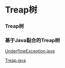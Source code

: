 # Treap树

### Treap树



### 基于Java黏合的Treap树

[UnderflowException.java](http://users.cs.fiu.edu/~weiss/dsaajava3/code/UnderflowException.java)

[Treap.java](http://users.cs.fiu.edu/~weiss/dsaajava3/code/Treap.java)
